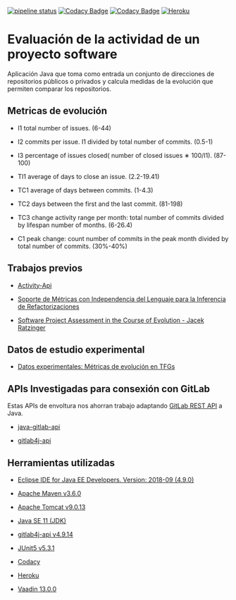 [![pipeline status](https://gitlab.com/mlb0029/comparador-de-metricas-de-evolucion-en-repositorios-software/badges/master/pipeline.svg)](https://gitlab.com/mlb0029/comparador-de-metricas-de-evolucion-en-repositorios-software/commits/master)
[![Codacy Badge](https://api.codacy.com/project/badge/Grade/722385ccd932455080b30d928e451c53)](https://www.codacy.com/manual/mlb0029/comparador-de-metricas-de-evolucion-en-repositorios-software?utm_source=github.com&amp;utm_medium=referral&amp;utm_content=mlb0029/comparador-de-metricas-de-evolucion-en-repositorios-software&amp;utm_campaign=Badge_Grade)
[![Codacy Badge](https://api.codacy.com/project/badge/Coverage/722385ccd932455080b30d928e451c53)](https://www.codacy.com/manual/mlb0029/comparador-de-metricas-de-evolucion-en-repositorios-software?utm_source=github.com&utm_medium=referral&utm_content=mlb0029/comparador-de-metricas-de-evolucion-en-repositorios-software&utm_campaign=Badge_Coverage)
[![Heroku](http://heroku-badge.herokuapp.com/?app=evolution-metrics&style=flat&svg=1)](https://evolution-metrics.herokuapp.com/)

# Evaluación de la actividad de un proyecto software

Aplicación Java que toma como entrada un conjunto de direcciones de repositorios públicos o privados y calcula  medidas de la evolución que permiten comparar los repositorios.

## Metricas de evolución

*   I1 total number of issues. (6-44)

*   I2  commits  per  issue.  I1  divided  by  total  number  of commits. (0.5-1)

*   I3 percentage of issues closed( number of closed issues ∗ 100/I1). (87-100)

*   TI1 average of days to close an issue. (2.2-19.41)

*   TC1 average of days between commits. (1-4.3)

*   TC2 days between the first and the last commit. (81-198)

*   TC3 change activity range per month: total number of commits divided by lifespan number of months. (6-26.4)

*   C1 peak change: count number of commits in the peak month divided by total number of commits. (30%-40%)

## Trabajos previos

*   [Activity-Api](https://github.com/dba0010/Activiti-Api )

*   [Soporte de Métricas con Independencia del Lenguaje para la Inferencia de Refactorizaciones](https://www.researchgate.net/profile/Yania_Crespo/publication/221595114_Soporte_de_Metricas_con_Independencia_del_Lenguaje_para_la_Inferencia_de_Refactorizaciones/links/09e4150b5f06425e32000000/Soporte-de-Metricas-con-Independencia-del-Lenguaje-para-la-Inferencia-de-Refactorizaciones.pdf)

*   [Software Project Assessment in the Course of Evolution -  Jacek Ratzinger](http://www.inf.usi.ch/jazayeri/docs/Thesis_Jacek_Ratzinger.pdf)

## Datos de estudio experimental

*   [Datos experimentales: Métricas de evolución en TFGs](https://github.com/clopezno/clopezno.github.io/blob/master/agile_practices_experiment/DataSet_EvolutionSoftwareMetrics_FYP.csv)

## APIs Investigadas para consexión con GitLab
Estas APIs de envoltura nos ahorran trabajo adaptando [GitLab REST API](https://docs.gitlab.com/ee/api/) a Java.

*   [java-gitlab-api](https://github.com/timols/java-gitlab-api)

*   [gitlab4j-api](https://github.com/gmessner/gitlab4j-api)

## Herramientas utilizadas

*   [Eclipse IDE for Java EE Developers. Version: 2018-09 (4.9.0)](https://www.eclipse.org/)

*   [Apache Maven v3.6.0](https://maven.apache.org/)

*   [Apache Tomcat v9.0.13](http://tomcat.apache.org/)

*   [Java SE 11 (JDK)](https://www.oracle.com/technetwork/java/javase/overview/index.html)

*   [gitlab4j-api v4.9.14](https://github.com/gmessner/gitlab4j-api)

*   [JUnit5 v5.3.1](https://junit.org/junit5/)

*   [Codacy](https://www.codacy.com/)

*   [Heroku](https://www.heroku.com/)

*   [Vaadin 13.0.0](https://vaadin.com/)